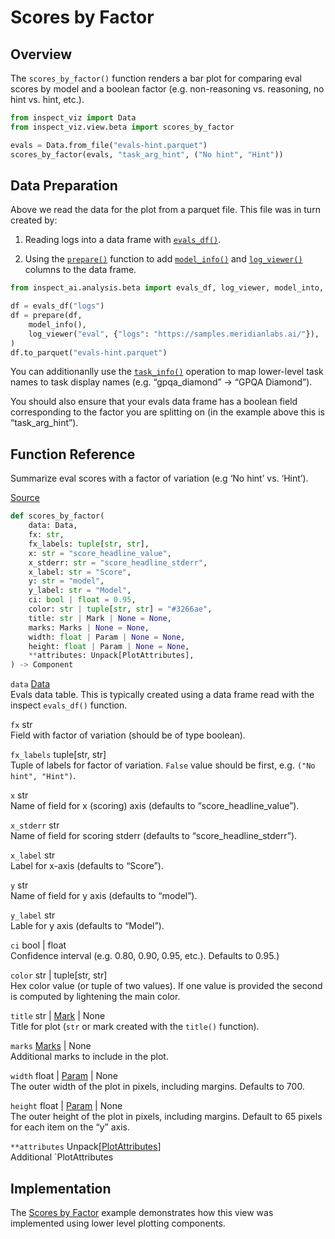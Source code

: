 # Scores by Factor


## Overview

The `scores_by_factor()` function renders a bar plot for comparing eval
scores by model and a boolean factor (e.g. non-reasoning vs. reasoning,
no hint vs. hint, etc.).

``` python
from inspect_viz import Data
from inspect_viz.view.beta import scores_by_factor

evals = Data.from_file("evals-hint.parquet")
scores_by_factor(evals, "task_arg_hint", ("No hint", "Hint"))
```

## Data Preparation

Above we read the data for the plot from a parquet file. This file was
in turn created by:

1.  Reading logs into a data frame with
    [`evals_df()`](https://inspect.aisi.org.uk/reference/inspect_ai.analysis.html#evals_df).

2.  Using the
    [`prepare()`](https://inspect.aisi.org.uk/reference/inspect_ai.analysis.html#prepare)
    function to add
    [`model_info()`](https://inspect.aisi.org.uk/reference/inspect_ai.analysis.html#model_info)
    and
    [`log_viewer()`](https://inspect.aisi.org.uk/reference/inspect_ai.analysis.html#model_info)
    columns to the data frame.

``` python
from inspect_ai.analysis.beta import evals_df, log_viewer, model_into, prepare

df = evals_df("logs")
df = prepare(df, 
    model_info(),
    log_viewer("eval", {"logs": "https://samples.meridianlabs.ai/"}),
)
df.to_parquet("evals-hint.parquet")
```

You can additionanlly use the
[`task_info()`](https://inspect.aisi.org.uk/reference/inspect_ai.analysis.html#task_info)
operation to map lower-level task names to task display names
(e.g. “gpqa_diamond” -\> “GPQA Diamond”).

You should also ensure that your evals data frame has a boolean field
corresponding to the factor you are splitting on (in the example above
this is “task_arg_hint”).

## Function Reference

Summarize eval scores with a factor of variation (e.g ‘No hint’
vs. ‘Hint’).

[Source](https://github.com/meridianlabs-ai/inspect_viz/blob/88f82778eacd79a9181996e7f5216afe52391f66/src/inspect_viz/view/beta/_scores_by_factor.py#L13)

``` python
def scores_by_factor(
    data: Data,
    fx: str,
    fx_labels: tuple[str, str],
    x: str = "score_headline_value",
    x_stderr: str = "score_headline_stderr",
    x_label: str = "Score",
    y: str = "model",
    y_label: str = "Model",
    ci: bool | float = 0.95,
    color: str | tuple[str, str] = "#3266ae",
    title: str | Mark | None = None,
    marks: Marks | None = None,
    width: float | Param | None = None,
    height: float | Param | None = None,
    **attributes: Unpack[PlotAttributes],
) -> Component
```

`data` [Data](reference/inspect_viz.qmd#data)  
Evals data table. This is typically created using a data frame read with
the inspect `evals_df()` function.

`fx` str  
Field with factor of variation (should be of type boolean).

`fx_labels` tuple\[str, str\]  
Tuple of labels for factor of variation. `False` value should be first,
e.g. `("No hint", "Hint")`.

`x` str  
Name of field for x (scoring) axis (defaults to “score_headline_value”).

`x_stderr` str  
Name of field for scoring stderr (defaults to “score_headline_stderr”).

`x_label` str  
Label for x-axis (defaults to “Score”).

`y` str  
Name of field for y axis (defaults to “model”).

`y_label` str  
Lable for y axis (defaults to “Model”).

`ci` bool \| float  
Confidence interval (e.g. 0.80, 0.90, 0.95, etc.). Defaults to 0.95.)

`color` str \| tuple\[str, str\]  
Hex color value (or tuple of two values). If one value is provided the
second is computed by lightening the main color.

`title` str \| [Mark](reference/inspect_viz.mark.qmd#mark) \| None  
Title for plot (`str` or mark created with the `title()` function).

`marks` [Marks](reference/inspect_viz.mark.qmd#marks) \| None  
Additional marks to include in the plot.

`width` float \| [Param](reference/inspect_viz.qmd#param) \| None  
The outer width of the plot in pixels, including margins. Defaults to
700.

`height` float \| [Param](reference/inspect_viz.qmd#param) \| None  
The outer height of the plot in pixels, including margins. Default to 65
pixels for each item on the “y” axis.

`**attributes` Unpack\[[PlotAttributes](reference/inspect_viz.plot.qmd#plotattributes)\]  
Additional \`PlotAttributes

## Implementation

The [Scores by Factor](examples/inspect/scores-by-factor/index.qmd)
example demonstrates how this view was implemented using lower level
plotting components.
